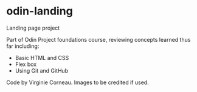 # odin-landing

Landing page project 

Part of Odin Project foundations course, reviewing concepts learned thus far including: 
- Basic HTML and CSS
- Flex box
- Using Git and GitHub

Code by Virginie Corneau. Images to be credited if used.
